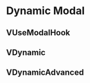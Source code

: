 # Dynamic Modal

## VUseModalHook

<CodeBlock :importComponentInstanceFn="() => import('@/components/use-cases/VUseModalHook.vue')" :importComponentRawFn="() => import('@/components/use-cases/VUseModalHook.vue?raw')"></CodeBlock>

## VDynamic

<CodeBlock :importComponentInstanceFn="() => import('@/components/use-cases/VDynamic.vue')" :importComponentRawFn="() => import('@/components/use-cases/VDynamic.vue?raw')"></CodeBlock>

## VDynamicAdvanced

<CodeBlock :importComponentInstanceFn="() => import('@/components/use-cases/VDynamicAdvanced.vue')" :importComponentRawFn="() => import('@/components/use-cases/VDynamicAdvanced.vue?raw')"></CodeBlock>


<ModalsContainer></ModalsContainer>

<script>
import { ModalsContainer} from 'vue-final-modal'

export default {
  components: {
    ModalsContainer
  }
}
</script>
